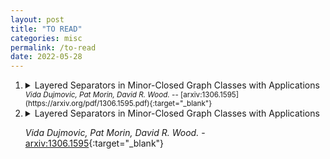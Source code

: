 ```yaml
---
layout: post
title: "TO READ"
categories: misc
permalink: /to-read
date: 2022-05-28
---
```


1. 
	<details>
		<summary>
		Layered Separators in Minor-Closed Graph Classes with Applications
		</summary>
		Graph separators are a ubiquitous tool in graph theory and computer science. However, in some applications, their usefulness is limited by the fact that the separator can be as large as Ω(√n) in graphs with n vertices. This is the case for planar graphs, and more generally, for proper minor-closed classes. We study a special type of graph separator, called a layered separator, which may have linear size in n, but has bounded size with respect to a different measure, called the width. We prove, for example, that planar graphs and graphs of bounded Euler genus admit layered separators of bounded width. More generally, we characterise the minor-closed classes that admit layered separators of bounded width as those that exclude a fixed apex graph as a minor.
		We use layered separators to prove O(log n) bounds for a number of problems where O(√n) was a long-standing previous best bound. This includes the nonrepetitive chromatic number and queue-number of graphs with bounded Euler genus. We extend these results with a O(log n) bound on the nonrepetitive chromatic number of graphs excluding a fixed topological minor, and a logO(1) n bound on the queue-number of graphs excluding a fixed minor. Only for planar graphs were logO(1) n bounds previously known. Our results imply that every n-vertex graph excluding a fixed minor has a 3-dimensional grid drawing with n logO(1) n volume, whereas the previous best bound was O(n3/2).}}
	</details>

	<span style="font-size:smaller;"> 
		<em> Vida Dujmovic, Pat Morin, David R. Wood. </em>
		-- [arxiv:1306.1595](https://arxiv.org/pdf/1306.1595.pdf){:target="_blank"}
	</span>

2. 
	<details>
		<summary>
		Layered Separators in Minor-Closed Graph Classes with Applications
		</summary>
		Graph separators are a ubiquitous tool in graph theory and computer science. However, in some applications, their usefulness is limited by the fact that the separator can be as large as Ω(√n) in graphs with n vertices. This is the case for planar graphs, and more generally, for proper minor-closed classes. We study a special type of graph separator, called a layered separator, which may have linear size in n, but has bounded size with respect to a different measure, called the width. We prove, for example, that planar graphs and graphs of bounded Euler genus admit layered separators of bounded width. More generally, we characterise the minor-closed classes that admit layered separators of bounded width as those that exclude a fixed apex graph as a minor.
		We use layered separators to prove O(log n) bounds for a number of problems where O(√n) was a long-standing previous best bound. This includes the nonrepetitive chromatic number and queue-number of graphs with bounded Euler genus. We extend these results with a O(log n) bound on the nonrepetitive chromatic number of graphs excluding a fixed topological minor, and a logO(1) n bound on the queue-number of graphs excluding a fixed minor. Only for planar graphs were logO(1) n bounds previously known. Our results imply that every n-vertex graph excluding a fixed minor has a 3-dimensional grid drawing with n logO(1) n volume, whereas the previous best bound was O(n3/2).}}
	</details>

	<em> Vida Dujmovic, Pat Morin, David R. Wood.</em> - [arxiv:1306.1595](https://arxiv.org/pdf/1306.1595.pdf){:target="_blank"}

